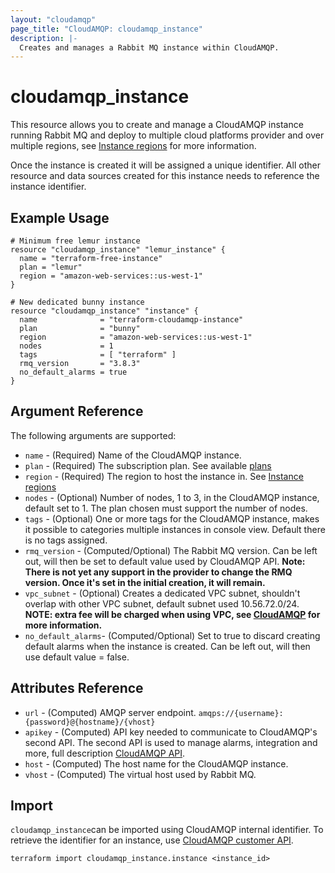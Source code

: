 ```yaml
---
layout: "cloudamqp"
page_title: "CloudAMQP: cloudamqp_instance"
description: |-
  Creates and manages a Rabbit MQ instance within CloudAMQP.
---
```


# cloudamqp_instance

This resource allows you to create and manage a CloudAMQP instance running Rabbit MQ and deploy to multiple cloud platforms provider and over multiple regions, see [Instance regions](../instance_region.html) for more information.

Once the instance is created it will be assigned a unique identifier. All other resource and data sources created for this instance needs to reference the instance identifier.

## Example Usage

```hcl
# Minimum free lemur instance
resource "cloudamqp_instance" "lemur_instance" {
  name = "terraform-free-instance"
  plan = "lemur"
  region = "amazon-web-services::us-west-1"
}

# New dedicated bunny instance
resource "cloudamqp_instance" "instance" {
  name              = "terraform-cloudamqp-instance"
  plan              = "bunny"
  region            = "amazon-web-services::us-west-1"
  nodes             = 1
  tags              = [ "terraform" ]
  rmq_version       = "3.8.3"
  no_default_alarms = true
}
```

## Argument Reference

The following arguments are supported:

* `name`        - (Required) Name of the CloudAMQP instance.
* `plan`        - (Required) The subscription plan. See available [plans](../plan.html)
* `region`      - (Required) The region to host the instance in. See [Instance regions](../instance_region.html)
* `nodes`       - (Optional) Number of nodes, 1 to 3, in the CloudAMQP instance, default set to 1. The plan chosen must support the number of nodes.
* `tags`        - (Optional) One or more tags for the CloudAMQP instance, makes it possible to categories multiple instances in console view. Default there is no tags assigned.
* `rmq_version` - (Computed/Optional) The Rabbit MQ version. Can be left out, will then be set to default value used by CloudAMQP API. **Note: There is not yet any support in the provider to change the RMQ version. Once it's set in the initial creation, it will remain.**
* `vpc_subnet`  - (Optional) Creates a dedicated VPC subnet, shouldn't overlap with other VPC subnet, default subnet used 10.56.72.0/24. **NOTE: extra fee will be charged when using VPC, see [CloudAMQP](https://cloudamqp.com) for more information.**
* `no_default_alarms`- (Computed/Optional) Set to true to discard creating default alarms when the instance is created. Can be left out, will then use default value = false.



## Attributes Reference

* `url`     - (Computed) AMQP server endpoint. `amqps://{username}:{password}@{hostname}/{vhost}`
* `apikey`  - (Computed) API key needed to communicate to CloudAMQP's second API. The second API is used to manage alarms, integration and more, full description [CloudAMQP API](https://docs.cloudamqp.com/cloudamqp_api.html).
* `host`    - (Computed) The host name for the CloudAMQP instance.
* `vhost`   - (Computed) The virtual host used by Rabbit MQ.

## Import
`cloudamqp_instance`can be imported using CloudAMQP internal identifier. To retrieve the identifier for an instance, use [CloudAMQP customer API](https://docs.cloudamqp.com/#list-instances).

`terraform import cloudamqp_instance.instance <instance_id>`

